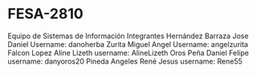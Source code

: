 # FESA-2810
Equipo de Sistemas de Información
Integrantes
Hernández Barraza Jose Daniel
Username: danoherba
Zurita Miguel Angel
Username: angelzurita
Falcon Lopez Aline Lizeth
username: AlineLizeth
Oros Peña Daniel Felipe
username: danyoros20
Pineda Angeles René Jesus
username: Rene55
